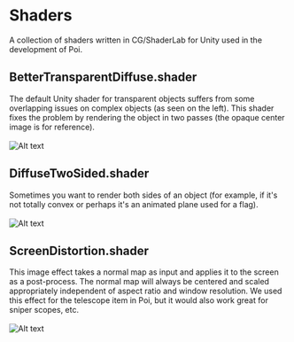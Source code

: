 # Shaders
A collection of shaders written in CG/ShaderLab for Unity used in the development of Poi.

BetterTransparentDiffuse.shader
------
The default Unity shader for transparent objects suffers from some overlapping issues on complex objects (as seen on the left). This shader fixes the problem by rendering the object in two passes (the opaque center image is for reference).<br /> <br />
![Alt text](http://i.imgur.com/hdVh1cd.png "Transparent (improved)")

DiffuseTwoSided.shader
------
Sometimes you want to render both sides of an object (for example, if it's not totally convex or perhaps it's an animated plane used for a flag). <br /> <br />
![Alt text](http://i.imgur.com/aZl21ag.png "Diffuse two-sided")

ScreenDistortion.shader
------
This image effect takes a normal map as input and applies it to the screen as a post-process. The normal map will always be centered and scaled appropriately independent of aspect ratio and window resolution. We used this effect for the telescope item in Poi, but it would also work great for sniper scopes, etc.<br /> <br />
![Alt text](http://i.imgur.com/69SYsON.png "Screen Distortion")
